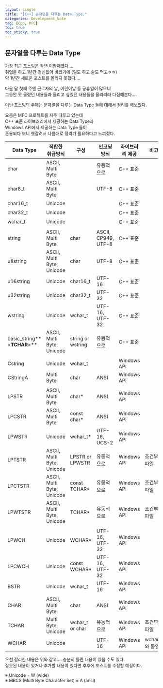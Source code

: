 ```yaml
---
layout: single
title: "[C++] 문자열을 다루는 Data Type."
categories: Development_Note
tag: [Cpp, MFC]
toc: true
toc_sticky: true
---
```

## 문자열을 다루는 Data Type

가장 최근 포스팅은 작년 이맘때였다….  
취업을 하고 1년간 정신없어 바빴기에 (일도 하고 술도 먹고ㅎㅎ)  
약 1년간 새로운 포스트를 올리지 못했다….  

다음 달 첫째 주엔 근로자의 날, 어린이날 등 공휴일이 많으니  
그동안 못 올렸던 내용들과 올리고 싶었던 내용들을 올리리라 다짐해본다….  

이번 포스팅의 주제는 문자열을 다루는 Data Type 들에 대해서 정리를 해보았다.  

요즘은 MFC 프로젝트를 자주 다루고 있는데  
C++ 표준 라이브러리에서 제공하는 Data Type과  
Windows API에서 제공하는 Data Type 들이  
혼용되다 보니 헷갈려서 나름대로 정리가 필요하다고 느껴졌다.  


| Data  Type                  | 적합한 취급방식            | 구성              | 인코딩 방식          | 라이브러리 제공 | 비고            |
| --------------------------- | -------------------------- | ----------------- | -------------------- | --------------- | --------------- |
| char                        | ASCII, Multi Byte          |                   | 유동적으로           | C++ 표준        |                 |
| char8_t                     | ASCII, Multi Byte          |                   | UTF-8                | C++ 표준        |                 |
| char16_t                    | Unicode                    |                   |                      | C++ 표준        |                 |
| char32_t                    | Unicode                    |                   |                      | C++ 표준        |                 |
| wchar_t                     | Unicode                    |                   |                      | C++ 표준        |                 |
|                             |                            |                   |                      |                 |                 |
| string                      | ASCII, Multi Byte          | char              | ASCII,  CP949, UTF-8 | C++ 표준        |                 |
| u8string                    | ASCII, Multi Byte, Unicode | char              | UTF-8                | C++ 표준        |                 |
| u16string                   | Unicode                    | char16_t          | UTF-16               | C++ 표준        |                 |
| u32string                   | Unicode                    | char32_t          | UTF-32               | C++ 표준        |                 |
| wstring                     | Unicode                    | wchar_t           | UTF-16, UTF-32       | C++ 표준        |                 |
| basic_string**<**TCHAR**>** | ASCII, Multi Byte, Unicode | string or wstring | 유동적으로           | C++ 표준        |                 |
|                             |                            |                   |                      |                 |                 |
| Cstring                     | Unicode                    | wchar_t           |                      | Windows API     |                 |
| CStringA                    | Multi Byte                 | char              | ANSI                 | Windows API     |                 |
|                             |                            |                   |                      |                 |                 |
| LPSTR                       | ASCII, Multi Byte          | char*             | ANSI                 | Windows API     |                 |
| LPCSTR                      | ASCII, Multi Byte          | const char*       | ANSI                 | Windows API     |                 |
| LPWSTR                      | Unicode                    | wchar_t*          | UTF-16, UCS-2        | Windows API     |                 |
| LPTSTR                      | ASCII, Multi Byte, Unicode | LPSTR or LPWSTR   | 유동적으로           | Windows API     | 조건부컴파일    |
| LPCTSTR                     | ASCII, Multi Byte, Unicode | const TCHAR*      | 유동적으로           | Windows API     | 조건부컴파일    |
| LPWTSTR                     | ASCII, Multi Byte, Unicode | TCHAR*            | 유동적으로           | Windows API     | 조건부컴파일    |
|                             |                            |                   |                      |                 |                 |
| LPWCH                       | Unicode                    | WCHAR*            | UTF-16,  UTF-32      | Windows API     |                 |
| LPCWCH                      | Unicode                    | const WCHAR*      | UTF-16,  UTF-32      | Windows API     |                 |
| BSTR                        | Unicode                    | wchar_t           | UTF-16               | Windows API     |                 |
|                             |                            |                   |                      |                 |                 |
| CHAR                        | ASCII, Multi Byte          | char              | ANSI                 | Windows API     |                 |
| TCHAR                       | Multi Byte, Unicode        | wchar_t or char   | 유동적으로           | Windows API     | 조건부컴파일    |
| WCHAR                       | Unicode                    |                   | UTF-16               | Windows API     | wchar_t 와 동일 |



우선 정리한 내용은 위와 같고…. 충분히 틀린 내용이 있을 수도 있다.  
잘못된 내용이 있거나 추가할 내용이 있다면 추후에 포스트를 수정할 예정이다.  

※ Unicode = W (wide)  
※ MBCS (Multi Byte Character Set) = A (ansi)